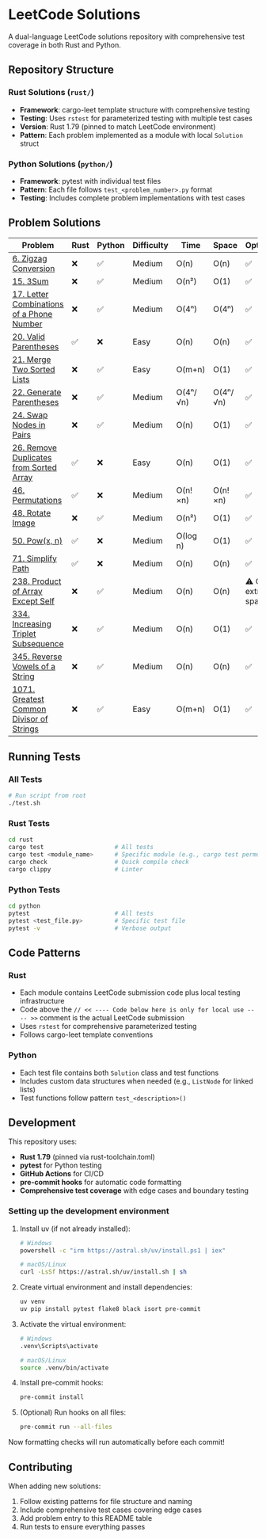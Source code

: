 # LeetCode Solutions

A dual-language LeetCode solutions repository with comprehensive test coverage in both Rust and Python.

## Repository Structure

### Rust Solutions (`rust/`)
- **Framework**: cargo-leet template structure with comprehensive testing
- **Testing**: Uses `rstest` for parameterized testing with multiple test cases
- **Version**: Rust 1.79 (pinned to match LeetCode environment)
- **Pattern**: Each problem implemented as a module with local `Solution` struct

### Python Solutions (`python/`)
- **Framework**: pytest with individual test files
- **Pattern**: Each file follows `test_<problem_number>.py` format
- **Testing**: Includes complete problem implementations with test cases

## Problem Solutions

| Problem | Rust | Python | Difficulty | Time | Space | Optimal |
|---------|------|--------|------------|------|-------|---------|
| [6. Zigzag Conversion](https://leetcode.com/problems/zigzag-conversion) | ❌ | ✅ | Medium | O(n) | O(n) | ✅ |
| [15. 3Sum](https://leetcode.com/problems/3sum) | ❌ | ✅ | Medium | O(n²) | O(1) | ✅ |
| [17. Letter Combinations of a Phone Number](https://leetcode.com/problems/letter-combinations-of-a-phone-number) | ❌ | ✅ | Medium | O(4ⁿ) | O(4ⁿ) | ✅ |
| [20. Valid Parentheses](https://leetcode.com/problems/valid-parentheses) | ✅ | ❌ | Easy | O(n) | O(n) | ✅ |
| [21. Merge Two Sorted Lists](https://leetcode.com/problems/merge-two-sorted-lists) | ❌ | ✅ | Easy | O(m+n) | O(1) | ✅ |
| [22. Generate Parentheses](https://leetcode.com/problems/generate-parentheses) | ❌ | ✅ | Medium | O(4ⁿ/√n) | O(4ⁿ/√n) | ✅ |
| [24. Swap Nodes in Pairs](https://leetcode.com/problems/swap-nodes-in-pairs) | ❌ | ✅ | Medium | O(n) | O(1) | ✅ |
| [26. Remove Duplicates from Sorted Array](https://leetcode.com/problems/remove-duplicates-from-sorted-array) | ✅ | ❌ | Easy | O(n) | O(1) | ✅ |
| [46. Permutations](https://leetcode.com/problems/permutations) | ✅ | ❌ | Medium | O(n!×n) | O(n!×n) | ✅ |
| [48. Rotate Image](https://leetcode.com/problems/rotate-image) | ❌ | ✅ | Medium | O(n²) | O(1) | ✅ |
| [50. Pow(x, n)](https://leetcode.com/problems/powx-n) | ✅ | ❌ | Medium | O(log n) | O(1) | ✅ |
| [71. Simplify Path](https://leetcode.com/problems/simplify-path) | ✅ | ❌ | Medium | O(n) | O(n) | ✅ |
| [238. Product of Array Except Self](https://leetcode.com/problems/product-of-array-except-self) | ❌ | ✅ | Medium | O(n) | O(n) | ⚠️ O(1) extra space |
| [334. Increasing Triplet Subsequence](https://leetcode.com/problems/increasing-triplet-subsequence) | ❌ | ✅ | Medium | O(n) | O(1) | ✅ |
| [345. Reverse Vowels of a String](https://leetcode.com/problems/reverse-vowels-of-a-string) | ❌ | ✅ | Medium | O(n) | O(n) | ✅ |
| [1071. Greatest Common Divisor of Strings](https://leetcode.com/problems/greatest-common-divisor-of-strings) | ❌ | ✅ | Easy | O(m+n) | O(1) | ✅ |

## Running Tests

### All Tests
```bash
# Run script from root
./test.sh
```

### Rust Tests
```bash
cd rust
cargo test                    # All tests
cargo test <module_name>      # Specific module (e.g., cargo test permutations)
cargo check                   # Quick compile check
cargo clippy                  # Linter
```

### Python Tests
```bash
cd python
pytest                        # All tests
pytest <test_file.py>         # Specific test file
pytest -v                     # Verbose output
```

## Code Patterns

### Rust
- Each module contains LeetCode submission code plus local testing infrastructure
- Code above the `// << ---- Code below here is only for local use ---- >>` comment is the actual LeetCode submission
- Uses `rstest` for comprehensive parameterized testing
- Follows cargo-leet template conventions

### Python
- Each test file contains both `Solution` class and test functions
- Includes custom data structures when needed (e.g., `ListNode` for linked lists)
- Test functions follow pattern `test_<description>()`

## Development

This repository uses:
- **Rust 1.79** (pinned via rust-toolchain.toml)
- **pytest** for Python testing
- **GitHub Actions** for CI/CD
- **pre-commit hooks** for automatic code formatting
- **Comprehensive test coverage** with edge cases and boundary testing

### Setting up the development environment

1. Install uv (if not already installed):
   ```bash
   # Windows
   powershell -c "irm https://astral.sh/uv/install.ps1 | iex"

   # macOS/Linux
   curl -LsSf https://astral.sh/uv/install.sh | sh
   ```

2. Create virtual environment and install dependencies:
   ```bash
   uv venv
   uv pip install pytest flake8 black isort pre-commit
   ```

3. Activate the virtual environment:
   ```bash
   # Windows
   .venv\Scripts\activate

   # macOS/Linux
   source .venv/bin/activate
   ```

4. Install pre-commit hooks:
   ```bash
   pre-commit install
   ```

5. (Optional) Run hooks on all files:
   ```bash
   pre-commit run --all-files
   ```

Now formatting checks will run automatically before each commit!

## Contributing

When adding new solutions:
1. Follow existing patterns for file structure and naming
2. Include comprehensive test cases covering edge cases
3. Add problem entry to this README table
4. Run tests to ensure everything passes
